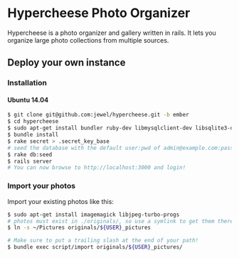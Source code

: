 Hypercheese Photo Organizer
===========================

Hypercheese is a photo organizer and gallery written in rails.  It lets you
organize large photo collections from multiple sources.

## Deploy your own instance

### Installation

#### Ubuntu 14.04
```bash
$ git clone git@github.com:jewel/hypercheese.git -b ember
$ cd hypercheese
$ sudo apt-get install bundler ruby-dev libmysqlclient-dev libsqlite3-dev build-essential nodejs
$ bundle install
$ rake secret > .secret_key_base
# seed the database with the default user:pwd of admin@example.com:password
$ rake db:seed
$ rails server
# You can now browse to http://localhost:3000 and login!
```

### Import your photos

Import your existing photos like this:

```bash
$ sudo apt-get install imagemagick libjpeg-turbo-progs
# photos must exist in ./originals/, so use a symlink to get them there
$ ln -s ~/Pictures originals/${USER}_pictures

# Make sure to put a trailing slash at the end of your path!
$ bundle exec script/import originals/${USER}_pictures/
```
